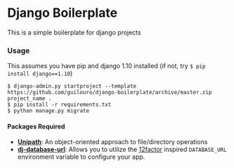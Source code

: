 Django Boilerplate
===========================

This is a simple boilerplate for django projects

### Usage

This assumes you have pip and django 1.10 installed (if not, try `$ pip install django==1.10`)

    $ django-admin.py startproject --template https://github.com/guilouro/django-boilerplate/archive/master.zip project_name .
    $ pip install -r requirements.txt
    $ python manage.py migrate

#### Packages Required
- **[Unipath]**: An object-oriented approach to file/directory operations
- **[dj-database-url]**: Allows you to utilize the [12factor](http://www.12factor.net/backing-services) inspired `DATABASE_URL` environment variable to configure your app.


[Unipath]: https://github.com/mikeorr/Unipath
[dj-database-url]: https://github.com/kennethreitz/dj-database-url
